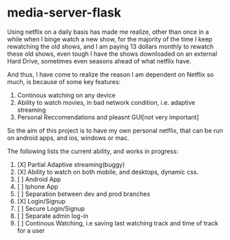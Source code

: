 # media-server-flask

Using netflix on a daily basis has made me realize, other than once in a while when I binge watch a new show, for the majority of the time
I keep rewatching the old shows, and I am paying 13 dollars monthly to rewatch these old shows, even tough I have the shows downloaded on an external Hard Drive, sometimes even seasons ahead of what netflix have.

And thus, I have come to realize the reason I am dependent on Netflix so much, is because of some key features:
1. Continous watching on any device
2. Ability to watch movies, in bad network condition, i.e. adaptive streaming
3. Personal Reccomendations and pleasnt GUI[not very important]

So the aim of this project is to have my own personal netflix, that can be run on android apps, and ios, windows or mac.

The following lists the current ability, and works in progress:
 1. [X] Partial Adaptive streaming(buggy)
 2. [X] Ability to watch on both mobile, and desktops, dynamic css. 
 3. [ ] Android App
 4. [ ] Iphone App
 5. [ ] Separation between dev and prod branches
 6. [X] Login/Signup
 7. [ ] Secure Login/Signup
 8. [ ] Separate admin log-in
 9. [ ] Continous Watching, i.e saving last watching track and time of track for a user
 
